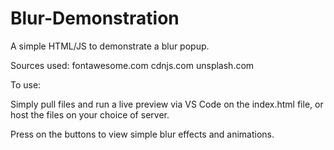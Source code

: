 # Blur-Demonstration
 A simple HTML/JS to demonstrate a blur popup.

 Sources used: 
 fontawesome.com
 cdnjs.com
 unsplash.com

 To use:

 Simply pull files and run a live preview via VS Code on the index.html file, or host the files on your choice of server.

 Press on the buttons to view simple blur effects and animations.

